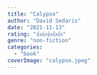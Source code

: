 ```yaml
---
title: "Calypso"
author: "David Sedaris"
date: "2021-11-13"
rating: "👍👍👍👍👍"
genre: "non-fiction"
categories: 
  - "book"
coverImage: "calypso.jpeg"
---
```

